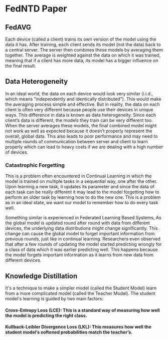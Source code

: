 # FedNTD Paper

## FedAVG

Each device (called a client) trains its own version of the model using the data it has. After training, each client sends its model (not the data) back to a central server. The server
then combines these models by averaging them together. The average is weighted against the data on which it was trained, meaning that if a client has more data, its model
has a bigger influence on the final result.

## Data Heterogeneity

In an ideal world, the data on each device would look very similar (i.i.d., which means "independently and identically distributed"). This would make the averaging process simple and effective.
But in reality, the data on each client is often very different because people use their devices in unique ways. This difference in data is known as data heterogeneity.
Since each client’s data is different, the models they train can be very different too. When the server averages these models, the final combined model might not work as well as
expected because it doesn’t properly represent the overall, global data. This also leads to poor performance and may need to multiple rounds of communication between server and client to learn
properly which can lead to heavy costs if we are dealing with a high number of devices. 

### Catastrophic Forgetting 

This is a problem often encountered in Continual Learning in which the model is trained on multiple tasks in a sequential way, one after the other. Upon learning a new task, it updates its parameter
and since the data of each task can be really different it may lead to the model forgetting how to perform an older task by learning how to do the new one. This is a problem as in an ideal 
state, we want our model to remember how to do every task well. 

Something similar is experienced in Federated Learning Based Systems,  As the global model is updated round after round with data from different devices, the underlying data distributions might change significantly.
This change can cause the global model to forget important information from previous rounds, just like in continual learning. Researchers even observed that after a few rounds of updating 
the model started predicting wrongly for a class of data which it was earlier predicting well. This happens because the model forgets important information as it learns from new data
from different devices. 

## Knowledge Distillation 

It's a technique to make a simpler model (called the Student Model) learn from a more complicated model (called the Teacher Model). The student model's learning is guided by two main factors:
#### Cross-Entropy Loss (LCE): This is a standard way of measuring how well the model is predicting the right class.
#### Kullback-Leibler Divergence Loss (LKL): This measures how well the student model’s softened probabilities match the teacher’s.





